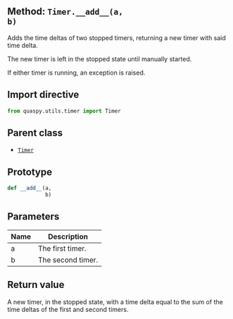 ## Method: <code>Timer.\_\_add\_\_(a, b)</code>
Adds the time deltas of two stopped timers, returning a new timer with said time delta.

The new timer is left in the stopped state until manually started.

If either timer is running, an exception is raised.

## Import directive
```python
from quaspy.utils.timer import Timer
```

## Parent class
- [<code>Timer</code>](../Timer.md)

## Prototype
```python
def __add__(a,
            b)
```

## Parameters
| <b>Name</b> | <b>Description</b> |
| ----------- | ------------------ |
| a | The first timer. |
| b | The second timer. |

## Return value
A new timer, in the stopped state, with a time delta equal to the sum of the time deltas of the first and second timers.

